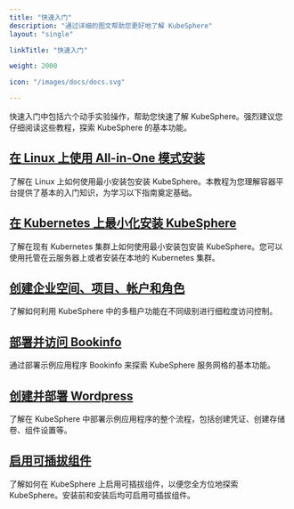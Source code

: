 ```yaml
---
title: "快速入门"
description: "通过详细的图文帮助您更好地了解 KubeSphere"
layout: "single"

linkTitle: "快速入门"

weight: 2000

icon: "/images/docs/docs.svg"

---
```


快速入门中包括六个动手实验操作，帮助您快速了解 KubeSphere。强烈建议您仔细阅读这些教程，探索 KubeSphere 的基本功能。

## [在 Linux 上使用 All-in-One 模式安装](../quick-start/all-in-one-on-linux/)

了解在 Linux 上如何使用最小安装包安装 KubeSphere。本教程为您理解容器平台提供了基本的入门知识，为学习以下指南奠定基础。

## [在 Kubernetes 上最小化安装 KubeSphere](../quick-start/minimal-kubesphere-on-k8s/)

了解在现有 Kubernetes 集群上如何使用最小安装包安装 KubeSphere。您可以使用托管在云服务器上或者安装在本地的 Kubernetes 集群。

## [创建企业空间、项目、帐户和角色](../quick-start/create-workspace-and-project/)

了解如何利用 KubeSphere 中的多租户功能在不同级别进行细粒度访问控制。

## [部署并访问 Bookinfo](../quick-start/deploy-bookinfo-to-k8s/)

通过部署示例应用程序 Bookinfo 来探索 KubeSphere 服务网格的基本功能。

## [创建并部署 Wordpress](../quick-start/wordpress-deployment/)

了解在 KubeSphere 中部署示例应用程序的整个流程，包括创建凭证、创建存储卷、组件设置等。

## [启用可插拔组件](../quick-start/enable-pluggable-components/)

了解如何在 KubeSphere 上启用可插拔组件，以便您全方位地探索 KubeSphere。安装前和安装后均可启用可插拔组件。
